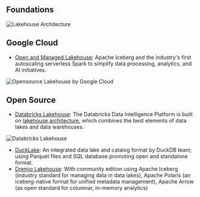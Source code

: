 
## Foundations

![Lakehouse Architecture](https://www.databricks.com/wp-content/uploads/2020/01/data-lakehouse-new.png)

## Google Cloud

- [Open and Managed Lakehouse](https://cloud.google.com/solutions/data-lakehouse): Apache Iceberg and the industry's first autoscaling serverless Spark to simplify data processing, analytics, and AI initiatives.

![Opensource Lakehouse by Google Cloud](https://storage.googleapis.com/gweb-cloudblog-publish/images/image1_2AhedOI.max-1400x1400.png)

## Open Source

- [Databricks Lakehouse](https://www.databricks.com/product/data-lakehouse): The Databricks Data Intelligence Platform is built on [lakehouse architecture](https://docs.databricks.com/aws/en/lakehouse-architecture/well-architected), which combines the best elements of data lakes and data warehouses. 

![Databricks Lakehouse](https://docs.databricks.com/aws/en/assets/images/well-architected-lakehouse-0f3730507ab560ca3f7961504cd3ef47.png)

- [DuckLake](https://ducklake.select/): An integrated data lake and catalog format by DuckDB team; using Parquet files and  SQL database promoting open and standalone format.
- [Dremio Lakehouse](https://www.dremio.com/community-edition/): With community edition using Apache Iceberg (industry standard for managing data in data lakes), Apache Polaris (an iceberg-native format for unified metadata management), Apache Arrow (as open standard for columnar, in-memory analytics)